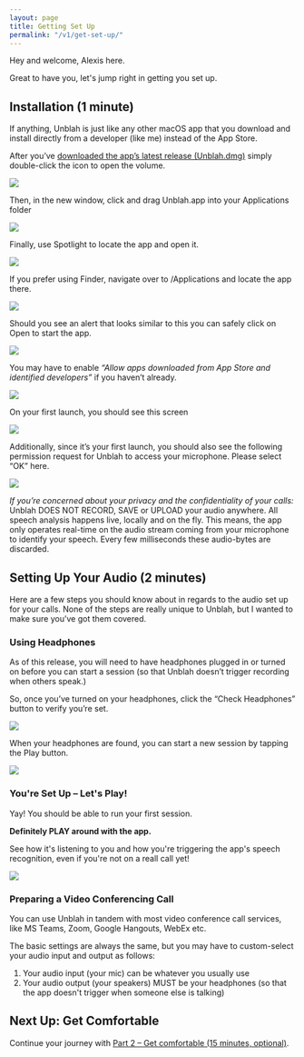 ```yaml
---
layout: page
title: Getting Set Up
permalink: "/v1/get-set-up/"
---
```


Hey and welcome, Alexis here. 

Great to have you, let's jump right in getting you set up.

## Installation (1 minute)
If anything, Unblah is just like any other macOS app that you download and install directly from a developer (like me) instead of the App Store.

After you’ve [downloaded the app’s latest release (Unblah.dmg)](https://github.com/akaalias/getunblah/releases/latest/download/Unblah.dmg) simply double-click the icon to open the volume.

![](https://raw.githubusercontent.com/akaalias/getunblah/main/assets/images/unblah-in-downloads.png)

Then, in the new window, click and drag Unblah.app into your Applications folder 

![](https://raw.githubusercontent.com/akaalias/getunblah/main/assets/images/unblah-dmg-installer.png)

Finally, use Spotlight to locate the app and open it. 

![](https://raw.githubusercontent.com/akaalias/getunblah/main/assets/images/unblah-spotlight.png)

If you prefer using Finder, navigate over to /Applications and locate the app there. 

![](https://raw.githubusercontent.com/akaalias/getunblah/main/assets/images/unblah-finder.png)

Should you see an alert that looks similar to this you can safely click on Open to start the app. 

![](https://raw.githubusercontent.com/akaalias/getunblah/main/assets/images/open-app-dialog.png)

You may have to enable *“Allow apps downloaded from App Store and identified developers”* if you haven’t already. 

![](https://raw.githubusercontent.com/akaalias/getunblah/main/assets/images/allow-identified-developers.png)

On your first launch, you should see this screen

![](https://raw.githubusercontent.com/akaalias/getunblah/main/assets/images/home-screen.png)

Additionally, since it’s your first launch, you should also see the following permission request for Unblah to access your microphone. Please select “OK” here. 

![](https://raw.githubusercontent.com/akaalias/getunblah/main/assets/images/allow-mic-access.png)

*If you’re concerned about your privacy and the confidentiality of your calls:* Unblah DOES NOT RECORD, SAVE or UPLOAD your audio anywhere. All speech analysis happens live, locally and on the fly. This means, the app only operates real-time on the audio stream coming from your microphone to identify your speech. Every few milliseconds these audio-bytes are discarded.

## Setting Up Your Audio (2 minutes)
Here are a few steps you should know about in regards to the audio set up for your calls. None of the steps are really unique to Unblah, but I wanted to make sure you’ve got them covered.

### Using Headphones
As of this release, you will need to have headphones plugged in or turned on before you can start a session (so that Unblah doesn’t trigger recording when others speak.)

So, once you’ve turned on your headphones, click the “Check Headphones” button to verify you’re set. 

![](https://raw.githubusercontent.com/akaalias/getunblah/main/assets/images/home-screen.png)

When your headphones are found, you can start a new session by tapping the Play button.

![](https://raw.githubusercontent.com/akaalias/getunblah/main/assets/images/start-new-session.png)

### You're Set Up – Let's Play!

Yay! You should be able to run your first session. 

**Definitely PLAY around with the app.** 

See how it's listening to you and how you're triggering the app's speech recognition, even if you're not on a reall call yet! 

![](https://raw.githubusercontent.com/akaalias/getunblah/main/assets/images/unblah-running-session-red.png)

### Preparing a Video Conferencing Call
You can use Unblah in tandem with most video conference call services, like MS Teams, Zoom, Google Hangouts, WebEx etc.

The basic settings are always the same, but you may have to custom-select your audio input and output as follows:

1. Your audio input (your mic) can be whatever you usually use
2. Your audio output (your speakers) MUST be your headphones (so that the app doesn't trigger when someone else is talking)

## Next Up: Get Comfortable

Continue your journey with [Part 2 – Get comfortable (15 minutes, optional)](/v1/get-comfortable).
